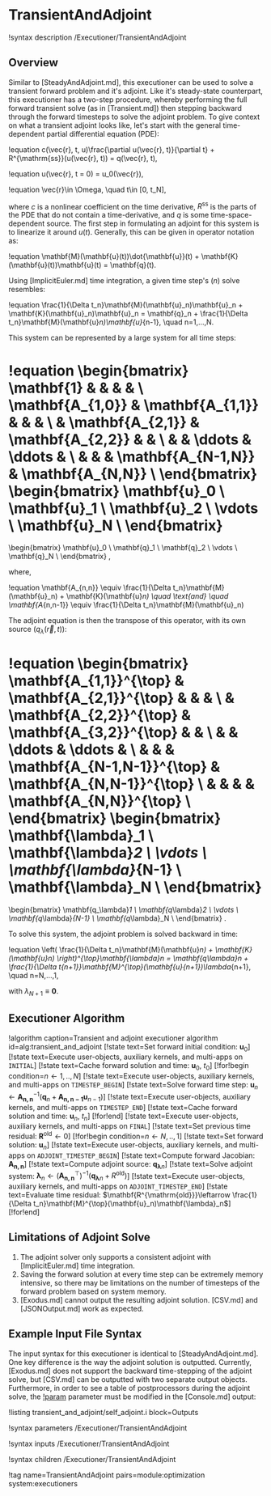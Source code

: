 # TransientAndAdjoint

!syntax description /Executioner/TransientAndAdjoint

## Overview

Similar to [SteadyAndAdjoint.md], this executioner can be used to solve a transient forward problem and it's adjoint. Like it's steady-state counterpart, this executioner has a two-step procedure, whereby performing the full forward transient solve (as in [Transient.md]) then stepping backward through the forward timesteps to solve the adjoint problem. To give context on what a transient adjoint looks like, let's start with the general time-dependent partial differential equation (PDE):

!equation
c(\vec{r}, t, u)\frac{\partial u(\vec{r}, t)}{\partial t} + R^{\mathrm{ss}}(u(\vec{r}, t)) = q(\vec{r}, t),

!equation
u(\vec{r}, t = 0) = u_0(\vec{r}),

!equation
\vec{r}\in \Omega, \quad t\in [0, t_N],

where $c$ is a nonlinear coefficient on the time derivative, $R^{\mathrm{ss}}$ is the parts of the PDE that do not contain a time-derivative, and $q$ is some time-space-dependent source.
The first step in formulating an adjoint for this system is to linearize it around $u(t)$.
Generally, this can be given in operator notation as:

!equation
\mathbf{M}(\mathbf{u}(t))\dot{\mathbf{u}}(t) + \mathbf{K}(\mathbf{u}(t))\mathbf{u}(t) = \mathbf{q}(t).

Using [ImplicitEuler.md] time integration, a given time step's ($n$) solve resembles:

!equation
\frac{1}{\Delta t_n}\mathbf{M}(\mathbf{u}_n)\mathbf{u}_n + \mathbf{K}(\mathbf{u}_n)\mathbf{u}_n = \mathbf{q}_n + \frac{1}{\Delta t_n}\mathbf{M}(\mathbf{u}_n)\mathbf{u}_{n-1}, \quad n=1,...,N.

This system can be represented by a large system for all time steps:

!equation
\begin{bmatrix}
\mathbf{1}       &                  &                  &                    &                  \\
\mathbf{A_{1,0}} & \mathbf{A_{1,1}} &                  &                    &                  \\
                 & \mathbf{A_{2,1}} & \mathbf{A_{2,2}} &                    &                  \\
                 &                  & \ddots           & \ddots             &                  \\
                 &                  &                  & \mathbf{A_{N-1,N}} & \mathbf{A_{N,N}} \\
\end{bmatrix}
\begin{bmatrix}
\mathbf{u}_0 \\
\mathbf{u}_1 \\
\mathbf{u}_2 \\
\vdots \\
\mathbf{u}_N \\
\end{bmatrix}
=
\begin{bmatrix}
\mathbf{u}_0 \\
\mathbf{q}_1 \\
\mathbf{q}_2 \\
\vdots \\
\mathbf{q}_N \\
\end{bmatrix}
,

where,

!equation
\mathbf{A_{n,n}} \equiv \frac{1}{\Delta t_n}\mathbf{M}(\mathbf{u}_n) + \mathbf{K}(\mathbf{u}_n) \quad \text{and} \quad \mathbf{A_{n,n-1}} \equiv \frac{1}{\Delta t_n}\mathbf{M}(\mathbf{u}_n)

The adjoint equation is then the transpose of this operator, with its own source ($q_\lambda(\vec{r},t)$):

!equation
\begin{bmatrix}
\mathbf{A_{1,1}}^{\top} & \mathbf{A_{2,1}}^{\top} &                         &                             &                           \\
                        & \mathbf{A_{2,2}}^{\top} & \mathbf{A_{3,2}}^{\top} &                             &                           \\
                        &                         & \ddots                  & \ddots                      &                           \\
                        &                         &                         & \mathbf{A_{N-1,N-1}}^{\top} & \mathbf{A_{N,N-1}}^{\top} \\
                        &                         &                         &                             & \mathbf{A_{N,N}}^{\top}   \\
\end{bmatrix}
\begin{bmatrix}
\mathbf{\lambda}_1 \\
\mathbf{\lambda}_2 \\
\vdots \\
\mathbf{\lambda}_{N-1} \\
\mathbf{\lambda}_N \\
\end{bmatrix}
=
\begin{bmatrix}
\mathbf{q_\lambda}_1 \\
\mathbf{q_\lambda}_2 \\
\vdots \\
\mathbf{q_\lambda}_{N-1} \\
\mathbf{q_\lambda}_N \\
\end{bmatrix}
.

To solve this system, the adjoint problem is solved backward in time:

!equation
\left( \frac{1}{\Delta t_n}\mathbf{M}(\mathbf{u}_n) + \mathbf{K}(\mathbf{u}_n) \right)^{\top}\mathbf{\lambda}_n = \mathbf{q_\lambda}_n + \frac{1}{\Delta t_{n+1}}\mathbf{M}^{\top}(\mathbf{u}_{n+1})\lambda_{n+1}, \quad n=N,...,1,

with $\lambda_{N+1} \equiv \mathbf{0}$.

## Executioner Algorithm

!algorithm caption=Transient and adjoint executioner algorithm id=alg:transient_and_adjoint
[!state text=Set forward initial condition: $\mathbf{u}_0$]
[!state text=Execute user-objects, auxiliary kernels, and multi-apps on `INITIAL`]
[!state text=Cache forward solution and time: $\mathbf{u}_0$, $t_0$]
[!for!begin condition=$n\leftarrow 1,..,N$]
[!state text=Execute user-objects, auxiliary kernels, and multi-apps on `TIMESTEP_BEGIN`]
[!state text=Solve forward time step: $\mathbf{u}_n \leftarrow \mathbf{A_{n,n}}^{-1}\left(\mathbf{q}_n + \mathbf{A_{n,n-1}}\mathbf{u}_{n-1}\right)$]
[!state text=Execute user-objects, auxiliary kernels, and multi-apps on `TIMESTEP_END`]
[!state text=Cache forward solution and time: $\mathbf{u}_n$, $t_n$]
[!for!end]
[!state text=Execute user-objects, auxiliary kernels, and multi-apps on `FINAL`]
[!state text=Set previous time residual: $\mathbf{R^{\mathrm{old}}}\leftarrow 0$]
[!for!begin condition=$n\leftarrow N,..,1$]
[!state text=Set forward solution: $\mathbf{u}_n$]
[!state text=Execute user-objects, auxiliary kernels, and multi-apps on `ADJOINT_TIMESTEP_BEGIN`]
[!state text=Compute forward Jacobian: $\mathbf{A_{n,n}}$]
[!state text=Compute adjoint source: $\mathbf{q_\lambda}_n$]
[!state text=Solve adjoint system: $\mathbf{\lambda}_n \leftarrow \left(\mathbf{A_{n,n}}^{\top}\right)^{-1}\left(\mathbf{q_\lambda}_n + R^{\mathrm{old}}\right)$]
[!state text=Execute user-objects, auxiliary kernels, and multi-apps on `ADJOINT_TIMESTEP_END`]
[!state text=Evaluate time residual: $\mathbf{R^{\mathrm{old}}}\leftarrow \frac{1}{\Delta t_n}\mathbf{M}^{\top}(\mathbf{u}_n)\mathbf{\lambda}_n$]
[!for!end]

## Limitations of Adjoint Solve

1. The adjoint solver only supports a consistent adjoint with [ImplicitEuler.md] time integration.
1. Saving the forward solution at every time step can be extremely memory intensive, so there may be limitations on the number of timesteps of the forward problem based on system memory.
1. [Exodus.md] cannot output the resulting adjoint solution. [CSV.md] and [JSONOutput.md] work as expected.

## Example Input File Syntax

The input syntax for this executioner is identical to [SteadyAndAdjoint.md]. One key difference is the way the adjoint solution is outputted. Currently, [Exodus.md] does not support the backward time-stepping of the adjoint solve, but [CSV.md] can be outputted with two separate output objects. Furthermore, in order to see a table of postprocessors during the adjoint solve, the [!param](/Outputs/Console/execute_on) parameter must be modified in the [Console.md] output:

!listing transient_and_adjoint/self_adjoint.i block=Outputs

!syntax parameters /Executioner/TransientAndAdjoint

!syntax inputs /Executioner/TransientAndAdjoint

!syntax children /Executioner/TransientAndAdjoint

!tag name=TransientAndAdjoint pairs=module:optimization system:executioners
